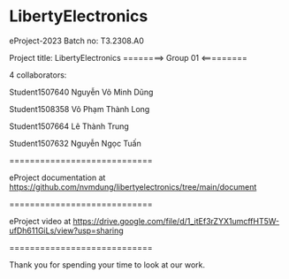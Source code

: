 LibertyElectronics
============================

eProject-2023 Batch no: T3.2308.A0

Project title: LibertyElectronics
========> Group 01 <=========

4 collaborators:

Student1507640	Nguyễn Võ Minh Dũng

Student1508358	Võ Phạm Thành Long

Student1507664	Lê Thành Trung	

Student1507632	Nguyễn Ngọc Tuấn

============================

eProject documentation at https://github.com/nvmdung/libertyelectronics/tree/main/document


============================

eProject video at https://drive.google.com/file/d/1_itEf3rZYX1umcffHT5W-ufDh611GiLs/view?usp=sharing

============================


Thank you for spending your time to look at our work.